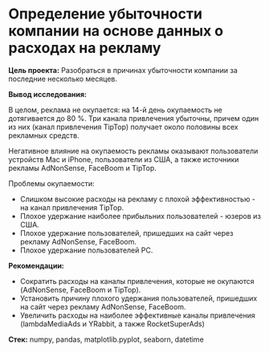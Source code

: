 # Определение убыточности компании на основе данных о расходах на рекламу

<b>Цель проекта:</b>
Разобраться в причинах убыточности компании за последние несколько месяцев.

<b>Вывод исследования:</b>

В целом, реклама не окупается: на 14-й день окупаемость не дотягивается до 80 %. Три канала привлечения убыточны, причем один из них (канал привлечения TipTop) получает около половины всех рекламных средств.

Негативное влияние на окупаемость рекламы оказывают пользователи устройств Mac и iPhone, пользователи из США, а также источники рекламы AdNonSense, FaceBoom и TipTop.

Проблемы окупаемости:

- Слишком высокие расходы на рекламу с плохой эффективностью - на канал привлечения TipTop.
- Плохое удержание наиболее прибыльних пользователей - юзеров из США.
- Плохое удержание пользователей, пришедших на сайт через рекламу AdNonSense, FaceBoom.
- Плохое удержание пользователей PC.

<b>Рекомендации:</b>

- Сократить расходы на каналы привлечения, которые не окупаются (AdNonSense, FaceBoom и TipTop).
- Установить причину плохого удержания пользователей, пришедших на сайт через рекламу AdNonSense, FaceBoom.
- Увеличить расходы на наиболее эффективные каналы привлечения (lambdaMediaAds и YRabbit, а также RocketSuperAds)

<b>Стек:</b>
numpy, pandas, matplotlib.pyplot, seaborn, datetime


